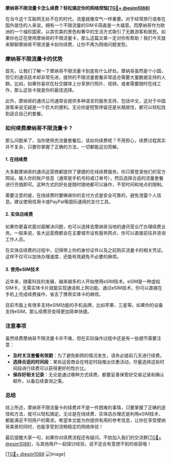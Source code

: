 **摩纳哥不限流量卡怎么续费？轻松搞定你的网络烦恼[[TG💪+ @esim1088](https://t.me/s/esim1088)]**

在当今这个互联网无处不在的时代，流量就像空气一样重要。对于经常旅行或者在国外居住的人来说，拥有一个不限流量的SIM卡简直是一大福音。而摩纳哥作为欧洲的一个袖珍国家，以其优美的景色和奢华的生活方式吸引了无数游客和居民。如果你也正在使用摩纳哥的不限流量卡，那么这篇文章一定对你有帮助！我们今天就来聊聊摩纳哥不限流量卡如何续费，让你不再为网络问题发愁。

### 摩纳哥不限流量卡的优势

首先，让我们了解一下摩纳哥不限流量卡到底有什么好处。摩纳哥虽然是个小国，但它的通讯技术却非常先进，提供的不限流量套餐非常适合需要大量数据支持的人群。比如，如果你喜欢在社交媒体上分享旅行照片、视频，或者需要随时在线工作，那么这张卡就是你的最佳选择。

此外，摩纳哥的通讯公司通常会提供多种语言的服务支持，包括中文，这对于中国游客来说无疑是一个巨大的便利。无论你是短暂停留还是长期居住，都可以轻松找到适合自己的套餐。

### 如何续费摩纳哥不限流量卡？

那么问题来了，当你使用完流量套餐后，该如何续费呢？不用担心，续费过程其实并不复杂，只要你掌握了正确的方法，一切都能迎刃而解。

#### 1. 在线续费

大多数摩纳哥的通讯运营商都提供了便捷的在线续费服务。你只需登录他们的官方网站，输入你的账户信息（通常是手机号码或订单号），然后选择合适的流量套餐进行充值即可。这种方式的好处是随时随地都可以操作，不受时间和地点的限制。

需要注意的是，在线续费时要确保你的支付方式是安全可靠的，避免泄露个人信息。建议使用信用卡或PayPal等国际通用的支付工具。

#### 2. 实体店续费

如果你更喜欢面对面解决问题，也可以选择去摩纳哥当地的通讯营业厅办理续费业务。一般来说，各大运营商都会在主要城市设有服务网点，你可以直接前往并咨询工作人员。

在实体店续费的过程中，记得带上你的身份证件以及之前购买流量卡的相关凭证。这样不仅可以加快办理速度，还能有效避免不必要的麻烦。

#### 3. 使用eSIM技术

近年来，随着科技的发展，越来越多的人开始使用eSIM技术。eSIM是一种虚拟SIM卡，无需实体卡片就能实现通话和上网功能。通过eSIM技术，你可以直接在手机上完成续费操作，省去了携带实体卡的麻烦。

目前市面上有很多支持eSIM功能的手机品牌，比如苹果、三星等。如果你的设备支持eSIM，那么续费将变得更加简单快捷。

### 注意事项

虽然续费摩纳哥不限流量卡并不难，但在实际操作过程中还是有一些细节需要注意：

- **及时关注套餐有效期**：为了避免断网的情况发生，请务必提前几天进行续费。
- **选择合适的时间段**：某些运营商会在特定时段推出优惠活动，尽量选择这些时间段进行续费可以获得更好的性价比。
- **保存好相关记录**：无论是通过哪种方式续费，都要妥善保管好交易记录和确认邮件，以备后续查询之需。

### 总结

综上所述，摩纳哥不限流量卡的续费并不是一件困难的事情，只要掌握了正确的途径和方法，就可以轻松搞定。无论是在线续费、实体店办理还是利用eSIM技术，都能满足不同用户的需求。希望本文能为你提供有用的参考信息，让你在享受摩纳哥美景的同时，也能享受到流畅稳定的网络体验！

最后提醒大家一句，如果你对续费流程还有疑问，不妨加入我们的交流群[[TG💪+ @esim1088](https://t.me/s/esim1088)]，与其他用户一起探讨经验，说不定会有意想不到的收获哦！

[[TG💪+ @esim1088](https://t.me/s/esim1088) ![Image](https://i.postimg.cc/4NQfJmqS/Snipaste-2025-05-13-00-14-12.png)]